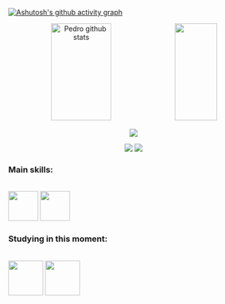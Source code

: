 [![Ashutosh's github activity graph](https://github-readme-activity-graph.cyclic.app/graph?username=PedroLuisDionisioFraga&bg_color=0d1117&color=ff4d00&line=ff4d00&point=3700ff&area=true&hide_border=true)](https://github.com/ashutosh00710/github-readme-activity-graph)

<div align="center">  
  <img width="49%" height="195px" src="https://github-readme-stats.vercel.app/api?username=PedroLuisDionisioFraga&show_icons=true&count_private=true&hide_border=true&title_color=ff4d00&icon_color=00008B&text_color=c9d1d9&bg_color=0d1117" alt="Pedro github stats" /> 
  <img width="41%" height="195px" src="https://github-readme-stats.vercel.app/api/top-langs/?username=PedroLuisDionisioFraga&layout=compact&hide_border=true&title_color=ff4d00&count_private=true&text_color=c9d1d9&bg_color=0d1117" />
</div>

<p align="center">
  <img src="https://github-profile-trophy.vercel.app/?username=PedroLuisDionisioFraga&theme=onestar&row=2&no-bg=true&column=3&margin-w=15&margin-h=15" />
</p>

<div align="center"> <!--
  <a href="https://instagram.com/pedro_dionisio49" target="_blank"><img src="https://img.shields.io/badge/-Instagram-%23E4405F?style=for-the- badge&logo=instagram&logoColor=white"</a> -->
  <a href = "mailto:pedrodfraga@hotmail.com"> <img src="https://img.shields.io/badge/-Email-%23333?style=for-the-badge&logo=gmail&logoColor=white" target="_blank"></a>
  <a href = "https://www.linkedin.com/in/pedro-luis-810a08213"> <img src="https://img.shields.io/badge/LinkedIn-0077B5?style=for-the-badge&logo=linkedin&logoColor=white" target="_blank"></a>
 </div>
 
### Main skills:
<div style="display: inline_block"><br>
  <img src="https://cdn.jsdelivr.net/gh/devicons/devicon/icons/cplusplus/cplusplus-original.svg" width="60" heignt="60"/>  <img src="https://cdn.jsdelivr.net/gh/devicons/devicon/icons/python/python-original-wordmark.svg" width="60" heignt="60"/>
 </div>

### Studying in this moment:
<div style="display: inline_block"><br>
  <img src="https://cdn.jsdelivr.net/gh/devicons/devicon/icons/dart/dart-original-wordmark.svg" width="70" heignt="70"padding="20"/>   <img src="https://cdn.jsdelivr.net/gh/devicons/devicon/icons/java/java-original-wordmark.svg" width="70" heignt="70"/>
</div>
<!--
<div align="center">
<br><p align="centre"><b>Visitors Count</b></p>  
<p align="center"><img align="center" src="https://profile-counter.glitch.me/{PedroLuisDionisioFraga}/count.svg" /></p> 
<br>
</div>-->
